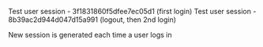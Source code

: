 Test user session - 3f1831860f5dfee7ec05d1 (first login)
Test user session - 8b39ac2d944d047d15a991 (logout, then 2nd login)

New session is generated each time a user logs in